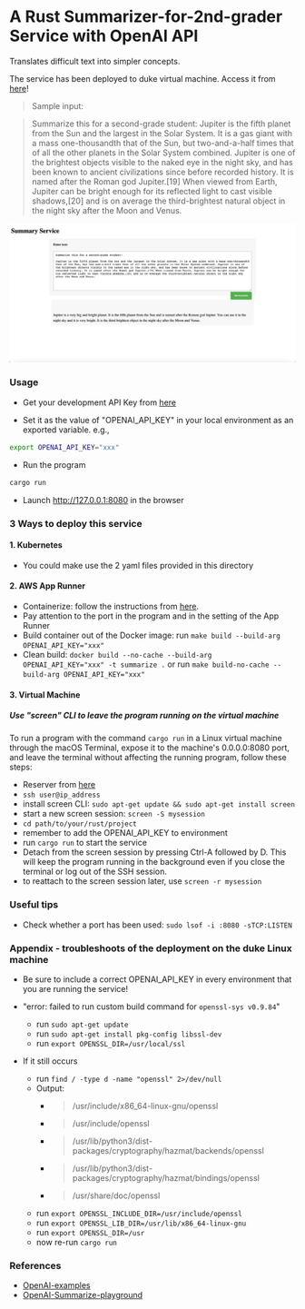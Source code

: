 # A Rust Summarizer-for-2nd-grader Service with OpenAI API 

Translates difficult text into simpler concepts.

The service has been deployed to duke virtual machine. Access it from [here](http://vcm-30756.vm.duke.edu:8080/)!


> Sample input:
 
> Summarize this for a second-grade student:
> Jupiter is the fifth planet from the Sun and the largest in the Solar System. It is a gas giant with a mass one-thousandth that of the Sun, but two-and-a-half times that of all the other planets in the Solar System combined. Jupiter is one of the brightest objects visible to the naked eye in the night sky, and has been known to ancient civilizations since before recorded history. It is named after the Roman god Jupiter.[19] When viewed from Earth, Jupiter can be bright enough for its reflected light to cast visible shadows,[20] and is on average the third-brightest natural object in the night sky after the Moon and Venus.

![UI](summarize.png)

### Usage
- Get your development API Key from [here](https://platform.openai.com/account/api-keys)

- Set it as the value of "OPENAI_API_KEY" in your local environment as an exported variable. e.g.,
```bash
export OPENAI_API_KEY="xxx"
```

- Run the program
```bash
cargo run
```
- Launch http://127.0.0.1:8080 in the browser

### 3 Ways to deploy this service 
#### 1. Kubernetes
- You could make use the 2 yaml files provided in this directory

#### 2. AWS App Runner
- Containerize: follow the instructions from [here](https://github.com/nogibjj/rust-world-spr23/tree/main/actix-containerized-microservice-wk3/actixdocker#this-is-to-build-an-image-out-of-the-dockerfile).
- Pay attention to the port in the program and in the setting of the App Runner
- Build container out of the Docker image: run `make build --build-arg OPENAI_API_KEY="xxx"`
- Clean build: `docker build --no-cache --build-arg OPENAI_API_KEY="xxx" -t summarize .` or run `make build-no-cache --build-arg OPENAI_API_KEY="xxx"`

#### 3. Virtual Machine
##### Use "screen" CLI to leave the program running on the virtual machine

To run a program with the command `cargo run` in a Linux virtual machine through the macOS Terminal, expose it to the machine's 0.0.0.0:8080 port, and leave the terminal without affecting the running program, follow these steps:

- Reserver from [here](https://vcm.duke.edu)
- `ssh user@ip_address`
- install screen CLI: `sudo apt-get update && sudo apt-get install screen`
- start a new screen session: `screen -S mysession`
- `cd path/to/your/rust/project`
- remember to add the OPENAI_API_KEY to environment
- run `cargo run` to start the service
- Detach from the screen session by pressing Ctrl-A followed by D. This will keep the program running in the background even if you close the terminal or log out of the SSH session.
- to reattach to the screen session later, use `screen -r mysession`

### Useful tips
- Check whether a port has been used: `sudo lsof -i :8080 -sTCP:LISTEN`

### Appendix - troubleshoots of the deployment on the duke Linux machine
- Be sure to include a correct OPENAI_API_KEY in every environment that you are running the service!
- "error: failed to run custom build command for `openssl-sys v0.9.84`"
    - run `sudo apt-get update`
    - run `sudo apt-get install pkg-config libssl-dev`
    - run `export OPENSSL_DIR=/usr/local/ssl`

- If it still occurs
    - run `find / -type d -name "openssl" 2>/dev/null`
    - Output:
        - > /usr/include/x86_64-linux-gnu/openssl
        - > /usr/include/openssl
        - > /usr/lib/python3/dist-packages/cryptography/hazmat/backends/openssl
        - > /usr/lib/python3/dist-packages/cryptography/hazmat/bindings/openssl
        - > /usr/share/doc/openssl
    - run `export OPENSSL_INCLUDE_DIR=/usr/include/openssl`
    - run `export OPENSSL_LIB_DIR=/usr/lib/x86_64-linux-gnu`
    - run `export OPENSSL_DIR=/usr`
    - now re-run `cargo run`

### References
- [OpenAI-examples](https://platform.openai.com/examples)
- [OpenAI-Summarize-playground](https://platform.openai.com/playground/p/default-summarize?model=text-davinci-003)
